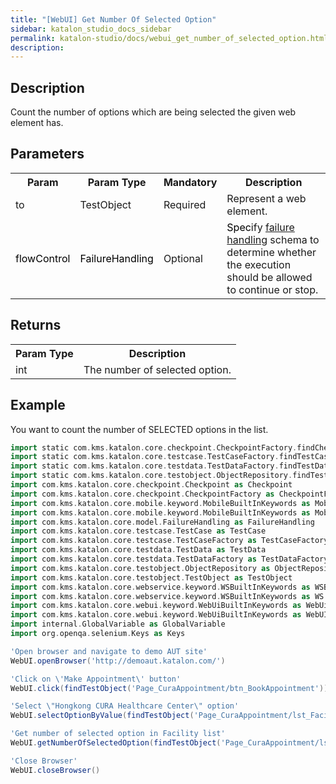 ```yaml
---
title: "[WebUI] Get Number Of Selected Option" 
sidebar: katalon_studio_docs_sidebar
permalink: katalon-studio/docs/webui_get_number_of_selected_option.html 
description: 
---
```

Description
-----------

Count the number of options which are being selected the given web element has.

Parameters
----------

<table class="wrapped confluenceTable"><colgroup><col><col><col><col></colgroup><tbody><tr class="xtr-0"><th class="xtd-0-0 confluenceTh">Param</th><th class="xtd-0-1 confluenceTh">Param Type</th><th class="xtd-0-2 confluenceTh" colspan="1">Mandatory</th><th class="xtd-0-3 confluenceTh" colspan="1">Description</th></tr><tr class="xtr-1"><td class="xtd-1-0 confluenceTd" colspan="1">to</td><td class="xtd-1-1 confluenceTd" colspan="1">TestObject</td><td class="xtd-1-2 confluenceTd" colspan="1">Required</td><td class="xtd-1-3 confluenceTd" colspan="1">Represent a web element.</td></tr><tr class="xtr-2"><td class="xtd-2-0 confluenceTd"><span style="color: rgb(0,0,0);">flowControl</span></td><td class="xtd-2-1 confluenceTd"><span style="color: rgb(0,0,0);">FailureHandling</span></td><td class="xtd-2-2 confluenceTd" colspan="1">Optional</td><td class="xtd-2-3 confluenceTd" colspan="1"><span style="color: rgb(0,0,0);">Spec</span>ify <a href="https://docs.katalon.com/x/qAAM" rel="nofollow">failure handling</a> schema to determine whether the execution should be allowed to continue or stop.</td></tr></tbody></table>

  
Returns
----------

<table class="wrapped confluenceTable"><colgroup><col><col></colgroup><tbody><tr class="xtr-0"><th class="xtd-0-0 confluenceTh">Param Type</th><th class="xtd-0-1 confluenceTh" colspan="1">Description</th></tr><tr class="xtr-1"><td class="xtd-1-0 confluenceTd" colspan="1">int</td><td class="xtd-1-1 confluenceTd" colspan="1">The number of selected option.</td></tr></tbody></table>

  
Example
----------

You want to count the number of SELECTED options in the list.

```groovy
import static com.kms.katalon.core.checkpoint.CheckpointFactory.findCheckpoint
import static com.kms.katalon.core.testcase.TestCaseFactory.findTestCase
import static com.kms.katalon.core.testdata.TestDataFactory.findTestData
import static com.kms.katalon.core.testobject.ObjectRepository.findTestObject
import com.kms.katalon.core.checkpoint.Checkpoint as Checkpoint
import com.kms.katalon.core.checkpoint.CheckpointFactory as CheckpointFactory
import com.kms.katalon.core.mobile.keyword.MobileBuiltInKeywords as MobileBuiltInKeywords
import com.kms.katalon.core.mobile.keyword.MobileBuiltInKeywords as Mobile
import com.kms.katalon.core.model.FailureHandling as FailureHandling
import com.kms.katalon.core.testcase.TestCase as TestCase
import com.kms.katalon.core.testcase.TestCaseFactory as TestCaseFactory
import com.kms.katalon.core.testdata.TestData as TestData
import com.kms.katalon.core.testdata.TestDataFactory as TestDataFactory
import com.kms.katalon.core.testobject.ObjectRepository as ObjectRepository
import com.kms.katalon.core.testobject.TestObject as TestObject
import com.kms.katalon.core.webservice.keyword.WSBuiltInKeywords as WSBuiltInKeywords
import com.kms.katalon.core.webservice.keyword.WSBuiltInKeywords as WS
import com.kms.katalon.core.webui.keyword.WebUiBuiltInKeywords as WebUiBuiltInKeywords
import com.kms.katalon.core.webui.keyword.WebUiBuiltInKeywords as WebUI
import internal.GlobalVariable as GlobalVariable
import org.openqa.selenium.Keys as Keys

'Open browser and navigate to demo AUT site'
WebUI.openBrowser('http://demoaut.katalon.com/')

'Click on \'Make Appointment\' button'
WebUI.click(findTestObject('Page_CuraAppointment/btn_BookAppointment'))

'Select \"Hongkong CURA Healthcare Center\" option'
WebUI.selectOptionByValue(findTestObject('Page_CuraAppointment/lst_Facility'), 'Hongkong CURA Healthcare Center', false)

'Get number of selected option in Facility list'
WebUI.getNumberOfSelectedOption(findTestObject('Page_CuraAppointment/lst_Facility'))

'Close Browser'
WebUI.closeBrowser()
```